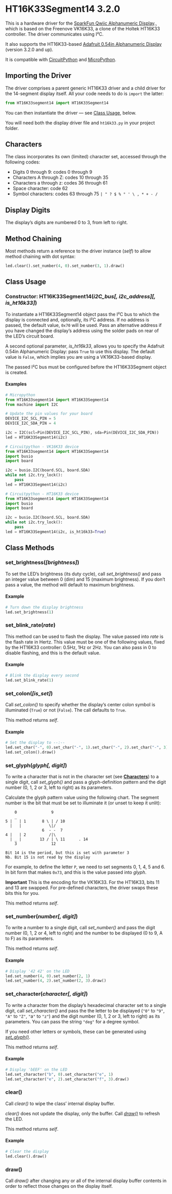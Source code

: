 # HT16K33Segment14 3.2.0 #

This is a hardware driver for the [SparkFun Qwiic Alphanumeric Display](https://www.sparkfun.com/products/16916)., which is based on the Freenove VK16K33, a clone of the Holtek HT16K33 controller. The driver communicates using I&sup2;C.

It also supports the HT16K33-based [Adafruit 0.54in Alphanumeric Display](https://www.adafruit.com/product/1911) (version 3.2.0 and up).

It is compatible with [CircuitPython](https://circuitpython.org) and [MicroPython](https://micropython.org).

## Importing the Driver ##

The driver comprises a parent generic HT16K33 driver and a child driver for the 14-segment display itself. All your code needs to do is `import` the latter:

```python
from HT16K33segment14 import HT16K33Segment14
```

You can then instantiate the driver — see [Class Usage](#class-usage), below.

You will need both the display driver file and `ht16k33.py` in your project folder.

## Characters ##

The class incorporates its own (limited) character set, accessed through the following codes:

- Digits 0 through 9: codes 0 through 9
- Characters A through Z: codes 10 through 35
- Characters a through z: codes 36 through 61
- Space character: code 62
- Symbol characters: codes 63 through 75 `| " ? $ % ° ' \ , * + - /`

## Display Digits ##

The display’s digits are numbered 0 to 3, from left to right.

## Method Chaining ##

Most methods return a reference to the driver instance (*self*) to allow method chaining with dot syntax:

```python
led.clear().set_number(4, 0).set_number(3, 1).draw()
```

## Class Usage ##

### Constructor: HT16K33Segment14(*i2C_bus[, i2c_address][, is_ht16k33]*) ###

To instantiate a HT16K33Segment14 object pass the I&sup2;C bus to which the display is connected and, optionally, its I&sup2;C address. If no address is passed, the default value, `0x70` will be used. Pass an alternative address if you have changed the display’s address using the solder pads on rear of the LED’s circuit board.

A second optional parameter, *is_ht16k33*, allows you to specify the Adafruit 0.54in Alphanumeric Display: pass `True` to use this display. The default value is `False`, which implies you are using a VK16K33-based display.

The passed I&sup2;C bus must be configured before the HT16K33Segment object is created.

#### Examples ####

```python
# Micropython
from HT16K33segment14 import HT16K33Segment14
from machine import I2C

# Update the pin values for your board
DEVICE_I2C_SCL_PIN = 5
DEVICE_I2C_SDA_PIN = 4

i2c = I2C(scl=Pin(DEVICE_I2C_SCL_PIN), sda=Pin(DEVICE_I2C_SDA_PIN))
led = HT16K33Segment14(i2c)
```

```python
# Circuitpython - VK16K33 device
from HT16K33segment14 import HT16K33Segment14
import busio
import board

i2c = busio.I2C(board.SCL, board.SDA)
while not i2c.try_lock():
    pass
led = HT16K33Segment14(i2c)
```

```python
# Circuitpython - HT16K33 device
from HT16K33segment14 import HT16K33Segment14
import busio
import board

i2c = busio.I2C(board.SCL, board.SDA)
while not i2c.try_lock():
    pass
led = HT16K33Segment14(i2c, is_ht16k33=True)
```

## Class Methods ##

### set_brightness(*[brightness]*) ###

To set the LED’s brightness (its duty cycle), call *set_brightness()* and pass an integer value between 0 (dim) and 15 (maximum brightness). If you don’t pass a value, the method will default to maximum brightness.

#### Example ####

```python
# Turn down the display brightness
led.set_brightness(1)
```

### set_blink_rate(*rate*) ###

This method can be used to flash the display. The value passed into *rate* is the flash rate in Hertz. This value must be one of the following values, fixed by the HT16K33 controller: 0.5Hz, 1Hz or 2Hz. You can also pass in 0 to disable flashing, and this is the default value.

#### Example ####

```python
# Blink the display every second
led.set_blink_rate(1)
```

### set_colon(*[is_set]*) ###

Call *set_colon()* to specify whether the display’s center colon symbol is illuminated (`True`) or not (`False`). The call defaults to `True`.

This method returns *self*.

#### Example ####

```python
# Set the display to --:--
led.set_char("-", 0).set_char("-", 1).set_char("-", 2).set_char("-", 3)
led.set_colon().draw()
```

### set_glyph(*glyph[, digit]*) ###

To write a character that is not in the character set (see [**Characters**](#characters)) to a single digit, call *set_glyph()* and pass a glyph-definition pattern and the digit number (0, 1, 2 or 3, left to right) as its parameters.

Calculate the glyph pattern value using the following chart. The segment number is the bit that must be set to illuminate it (or unset to keep it unlit):

```
    0			    9
    _
5 |   | 1		8 \ | / 10
  |   |			   \|/
                6  - -  7
4 |   | 2		   /|\
  | _ |		   13 / | \ 11		. 14
    3			    12

Bit 14 is the period, but this is set with parameter 3
Nb. Bit 15 is not read by the display
```

For example, to define the letter `P`, we need to set segments 0, 1, 4, 5 and 6. In bit form that makes `0x73`, and this is the value passed into *glyph*.

**Important** This is the encoding for the VK16K33. For the HT16K33, bits 11 and 13 are swapped. For pre-defined characters, the driver swaps these bits this for you.

This method returns *self*.

### set_number(*number[, digit]*) ###

To write a number to a single digit, call *set_number()* and pass the digit number (0, 1, 2 or 4, left to right) and the number to be displayed (0 to 9, A to F) as its parameters.

This method returns *self*.

#### Example ####

```python
# Display '42 42' on the LED
led.set_number(4, 0).set_number(2, 1)
led.set_number(4, 2).set_number(2, 3).draw()
```

### set_character(*character[, digit]*) ###

To write a character from the display’s hexadecimal character set to a single digit, call *set_character()* and pass the the letter to be displayed (`"0"` to `"9"`, `"A"` to `"Z"`, `"`a`"` to `"z"`) and the digit number (0, 1, 2 or 3, left to right) as its parameters. You can pass the string `"deg"` for a degree symbol.

If you need other letters or symbols, these can be generated using [*set_glyph()*](#set_glyphglyph-digit-has_dot).

This method returns *self*.

#### Example ####

```python
# Display 'bEEF' on the LED
led.set_character("b", 0).set_character("e", 1)
led.set_character("e", 2).set_character("f", 3).draw()
```

### clear() ###

Call *clear()* to wipe the class’ internal display buffer.

*clear()* does not update the display, only the buffer. Call [*draw()*](#draw) to refresh the LED.

This method returns *self*.

#### Example ####

```python
# Clear the display
led.clear().draw()
```

### draw() ###

Call *draw()* after changing any or all of the internal display buffer contents in order to reflect those changes on the display itself.
